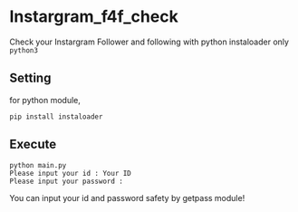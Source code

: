 # Instargram_f4f_check
Check your Instargram Follower and following with python instaloader
only `python3`

## Setting
for python module, 
```
pip install instaloader
```

## Execute
```
python main.py
Please input your id : Your ID
Please input your password : 
```

You can input your id and password safety by getpass module!
